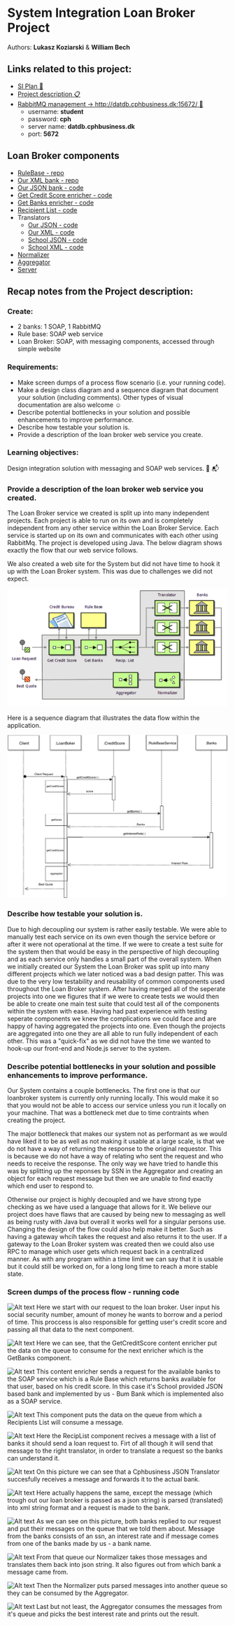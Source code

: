 # System Integration Loan Broker Project
Authors: **Lukasz Koziarski** & **William Bech**

## Links related to this project:
* [SI Plan 📅](https://datsoftlyngby.github.io/soft2017fall/SI_plan.html)
* [Project description 📋](https://github.com/datsoftlyngby/soft2017fall-system-integration-teaching-material/blob/master/assignments/LoanBrokerProject.pdf)
* [RabbitMQ management → http://datdb.cphbusiness.dk:15672/ 🐰](http://datdb.cphbusiness.dk:15672/)
  - username: **student**
  - password: **cph**
  - server name: **datdb.cphbusiness.dk**
  - port: **5672**

## Loan Broker components
* [RuleBase - repo](https://github.com/loan-broker-SI/rule-base)
* [Our XML bank - repo](https://github.com/loan-broker-SI/bum-bank-xml)
* [Our JSON bank - code](https://github.com/loan-broker-SI/loan-broker-main/blob/master/src/main/java/banks/GringottsBankJSON.java)
* [Get Credit Score enricher - code](https://github.com/loan-broker-SI/loan-broker-main/blob/master/src/main/java/getCreditScore/GetCreditScore.java)
* [Get Banks enricher - code](https://github.com/loan-broker-SI/loan-broker-main/blob/master/src/main/java/getBanks/GetBanks.java)
* [Recipient List - code](https://github.com/loan-broker-SI/loan-broker-main/blob/master/src/main/java/recipList/RecipientList.java)
* Translators
  - [Our JSON - code](https://github.com/loan-broker-SI/loan-broker-main/blob/master/src/main/java/translators/Gringotts_JSON_Translator.java)
  - [Our XML - code](https://github.com/loan-broker-SI/loan-broker-main/blob/master/src/main/java/translators/Bumbank_XML_Translator.java)
  - [School JSON - code](https://github.com/loan-broker-SI/loan-broker-main/blob/master/src/main/java/translators/Cphbusiness_JSON_Translator.java)
  - [School XML - code](https://github.com/loan-broker-SI/loan-broker-main/blob/master/src/main/java/translators/Cphbusiness_XML_Translator.java)
* [Normalizer](https://github.com/loan-broker-SI/loan-broker-main/blob/master/src/main/java/normalizer/Normalizer.java)
* [Aggregator](https://github.com/loan-broker-SI/aggregator)
* [Server](https://github.com/loan-broker-SI/loan-broker-server)

## Recap notes from the Project description:
### Create:
- 2 banks: 1 SOAP, 1 RabbitMQ
- Rule base: SOAP web service
- Loan Broker: SOAP, with messaging components, accessed through simple website

### Requirements:
- Make screen dumps of a process flow scenario (i.e. your running code).
- Make a design class diagram and a sequence diagram that document your solution (including comments). Other types of visual documentation are also welcome ☺
- Describe potential bottlenecks in your solution and possible enhancements to improve performance.
- Describe how testable your solution is.
- Provide a description of the loan broker web service you create.

### Learning objectives:
Design integration solution with messaging and SOAP web services. 📩 📬

### Provide a description of the loan broker web service you created.

The Loan Broker service we created is split up into many independent projects. Each project is able to run on its own and is completely independent from any other service within the Loan Broker Service. Each service is started up on its own and communicates with each other using RabbitMq. The project is developed using Java. The below diagram shows exactly the flow that our web service follows.

We also created a web site for the System but did not have time to hook it up with the Loan Broker system. This was due to challenges we did not expect.

![Alt text](images/diagram.png?raw=true "Diagram")

Here is a sequence diagram that illustrates the data flow within the application.

![Alt text](images/seq.png?raw=true "Sequence Diagram")

### Describe how testable your solution is.

Due to high decoupling our system is rather easily testable. We were able to manually test each service on its own even though the service before or after it were not operational at the time. If we were to create a test suite for the system then that would be easy in the perspective of high decoupling and as each service only handles a small part of the overall system. When we initially created our System the Loan Broker was split up into many different projects which we later noticed was a bad design patter. This was due to the very low testability and reusability of common components used throughout the Loan Broker system. After having merged all of the seperate projects into one we figures that if we were to create tests we would then be able to create one main test suite that could test all of the components within the system with ease. Having had past experience with testing seperate components we knew the complications we could face and are happy of having aggregated the projects into one. Even though the projects are aggregated into one they are all able to run fully independent of each other. This was a "quick-fix" as we did not have the time we wanted to hook-up our front-end and Node.js server to the system.

### Describe potential bottlenecks in your solution and possible enhancements to improve performance.

Our System contains a couple bottlenecks. The first one is that our loanbroker system is currently only running locally. This would make it so that you would not be able to access our service unless you run it locally on your machine. That was a bottleneck met due to time contraints when creating the project.

The major bottleneck that makes our system not as performant as we would have liked it to be as well as not making it usable at a large scale, is that we do not have a way of returning the response to the original requestor. This is because we do not have a way of relating who sent the request and who needs to receive the response. The only way we have tried to handle this was by splitting up the reponses by SSN in the Aggregator and creating an object for each request message but then we are unable to find exactly which end user to respond to.

Otherwise our project is highly decoupled and we have strong type checking as we have used a language that allows for it. We believe our project does have flaws that are caused by being new to messaging as well as being rusty with Java but overall it works well for a singular persons use. Changing the design of the flow could also help make it better. Such as having a gateway whcih takes the request and also returns it to the user. If a gateway to the Loan Broker system was created then we could also use RPC to manage which user gets which request back in a centralized manner. As with any program within a time limit we can say that it is usable but it could still be worked on, for a long long time to reach a more stable state.

### Screen dumps of the process flow - running code
![Alt text](https://github.com/loan-broker-SI/loan-broker-main/blob/master/images/screenshots/1.png)
Here we start with our request to the loan broker. User input his social security number, amount of money he wants to borrow and a period of time. This proccess is also responsible for getting user's credit score and passing all that data to the next component.

![Alt text](https://github.com/loan-broker-SI/loan-broker-main/blob/master/images/screenshots/2.png)
Here we can see, that the GetCreditScore content enricher put the data on the queue to consume for the next enricher which is the GetBanks component.

![Alt text](https://github.com/loan-broker-SI/loan-broker-main/blob/master/images/screenshots/3.png)
This content enricher sends a request for the available banks to the SOAP service which is a Rule Base which returns banks available for that user, based on his credit score. In this case it's School provided JSON based bank and implemented by us - Bum Bank which is implemented also as a SOAP service.

![Alt text](https://github.com/loan-broker-SI/loan-broker-main/blob/master/images/screenshots/4.png)
This component puts the data on the queue from which a Recipients List will consume a message.

![Alt text](https://github.com/loan-broker-SI/loan-broker-main/blob/master/images/screenshots/5.png)
Here the RecipList component recives a message with a list of banks it should send a loan request to. Firt of all though it will send that message to the right translator, in order to translate a request so the banks can understand it.

![Alt text](https://github.com/loan-broker-SI/loan-broker-main/blob/master/images/screenshots/6.png)
On this picture we can see that a Cphbusiness JSON Translator succesfully receives a message and forwards it to the actual bank.

![Alt text](https://github.com/loan-broker-SI/loan-broker-main/blob/master/images/screenshots/7.png)
Here actually happens the same, except the message (which trough out our loan broker is passed as a json string) is parsed (translated) into xml string format and a request is made to the bank.

![Alt text](https://github.com/loan-broker-SI/loan-broker-main/blob/master/images/screenshots/8.png)
As we can see on this picture, both banks replied to our request and put their messages on the queue that we told them about.
Message from the banks consists of an ssn, an interest rate and if message comes from one of the banks made by us - a bank name.

![Alt text](https://github.com/loan-broker-SI/loan-broker-main/blob/master/images/screenshots/9.png)
From that queue our Normalizer takes those messages and translates them back into json string. It also figures out from which bank a message came from.

![Alt text](https://github.com/loan-broker-SI/loan-broker-main/blob/master/images/screenshots/10.png)
Then the Normalizer puts parsed messages into another queue so they can be consumed by the Aggregator.

![Alt text](https://github.com/loan-broker-SI/loan-broker-main/blob/master/images/screenshots/11.png)
Last but not least, the Aggregator consumes the messages from it's queue and picks the best interest rate and prints out the result. 